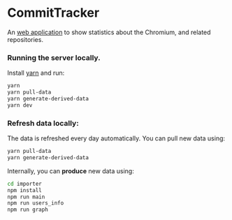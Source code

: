 # CommitTracker

An [web application](https://chrome-commit-tracker.arthursonzogni.com) to
show statistics about the Chromium, and related repositories.

### Running the server locally.

Install [yarn](https://yarnpkg.com/) and run:

```bash
yarn
yarn pull-data
yarn generate-derived-data
yarn dev
```

### Refresh data locally:

The data is refreshed every day automatically. You can pull new data using:
```bash
yarn pull-data
yarn generate-derived-data
```

Internally, you can **produce** new data using:
```bash
cd importer
npm install
npm run main
npm run users_info
npm run graph
```
